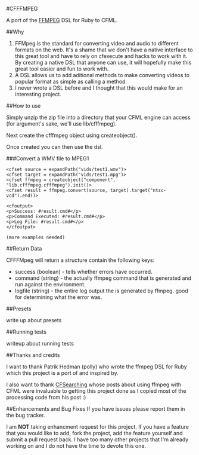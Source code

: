 #CFFFMPEG

A port of the [FFMPEG](https://github.com/polly/ffmpeg) DSL for Ruby to CFML.

##Why

1. FFMpeg is the standard for converting video and audio to different formats on the web. It's a shame that we don't have a native interface to this great tool and have to rely on cfexecute and hacks to work with it. By creating a native DSL that anyone can use, it will hopefully make this great tool easier and fun to work with.
2. A DSL allows us to add aditional methods to make converting videos to popular format as simple as calling a method.
3. I never wrote a DSL before and I thought that this would make for an interesting project.

##How to use

Simply unzip the zip file into a directory that your CFML engine can access (for argument's sake, we'll use lib/cfffmpeg).

Next create the cfffmpeg object using createobject().

Once created you can then use the dsl.

###Convert a WMV file to MPEG1

    <cfset source = expandPath("vids/test1.wmv")>
    <cfset target = expandPath("vids/test1.mpg")>
    <cfset ffmpeg = createobject("component", "lib.cfffmpeg.cfffmpeg").init()>
    <cfset result = ffmpeg.convert(source, target).target("ntsc-vcd").end()>
    
    <cfoutput>
    <p>Success: #result.cmd#</p>
    <p>Command Executed: #result.cmd#</p>
    <p>Log File: #result.cmd#</p>
    </cfoutput>
    
    (more examples needed)
    
##Return Data

CFFFMpeg will return a structure contain the following keys:

* success (boolean) - tells whether errors have occurred.
* command (string) - the actually ffmpeg command that is generated and run against the environment.
* logfile (string) - the entire log output the is generated by ffmpeg. good for determining what the error was.


##Presets

write up about presets

##Running tests

writeup about running tests

##Thanks and credits

I want to thank Patrik Hedman (polly) who wrote the ffmpeg DSL for Ruby which this project is a port of and inspired by.

I also want to thank [CFSearching](http://cfsearching.blogspot.com) whose posts about using ffmpeg with CFML were invaluable to getting this project done as I copied most of the processing code from his post :)

##Enhancements and Bug Fixes
If you have issues please report them in the bug tracker.

I am **NOT** taking enhancment request for this project. If you have a feature that you would like to add, fork the project, add the feature yourself and submit a pull request back. I have too many other projects that I'm already working on and I do not have the time to devote this one.
